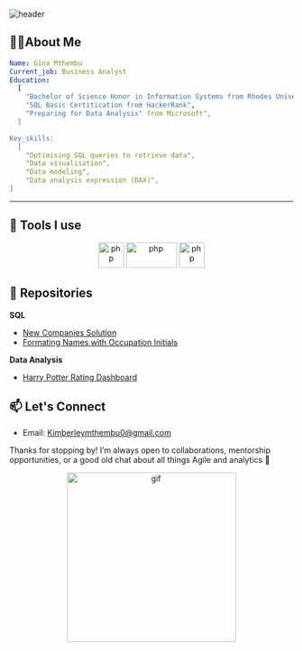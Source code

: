 ![header](https://capsule-render.vercel.app/api?type=waving&color=gradient&height=200&section=header&text=Welcome%20to%20my%20GitHub&fontSize=50&fontColor=black)

## 👨‍💻About Me 
```yaml
Name: Gina Mthembu
Current_job: Business Analyst
Education:
  [
    "Bachelor of Science Honor in Information Systems from Rhodes University",
    "SQL Basic Certitication from HackerRank",
    "Preparing for Data Analysis" from Microsoft",
  ]

Key_skills:
  [
    "Optimising SQL queries to retrieve data",
    "Data visualisation",
    "Data modeling",
    "Data analysis expression (DAX)",
]
```
---

## 🚀 Tools I use
<p align="center">
<img src="https://cdn.jsdelivr.net/gh/devicons/devicon@latest/icons/azuresqldatabase/azuresqldatabase-original.svg" alt="php" width="45" height="45" />
<img src="https://www.vectorlogo.zone/logos/microsoft_powerbi/microsoft_powerbi-ar21.svg" alt="php" width="90" height="45"/>
<img src="https://cdn3.iconfinder.com/data/icons/logos-brands-3/24/logo_brand_brands_logos_excel-512.png" alt="php" width="45" height="45"/>
</p>

## 🎯 Repositories
**SQL**
* [New Companies Solution](https://github.com/Joregina/HackerRanK-SQL-New-Companies-Solution)
* [Formating Names with Occupation Initials](https://github.com/Joregina/The-Pads-HackerRank-SQL-Solution)

**Data Analysis**
* [Harry Potter Rating Dashboard](https://github.com/Joregina/Harry-potter-rating)

## 📫 Let's Connect
- Email: [Kimberleymthembu0@gmail.com](mailto:Kimberleymthembu0@gmail.com)  


Thanks for stopping by! I’m always open to collaborations, mentorship opportunities, or a good old chat about all things Agile and analytics 🌱
<p align="center">
<img src="https://media2.giphy.com/media/v1.Y2lkPTc5MGI3NjExcmhnd3Fhc2k1YnQwYnM4emd2NTJwZHQ0a3NoNnJ3a3NwYTNwcjR5aiZlcD12MV9pbnRlcm5hbF9naWZfYnlfaWQmY3Q9Zw/LVjJhHQXasrfi/giphy.gif" alt="gif" width="300" height="300"/>
</p>

